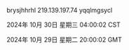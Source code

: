 brysjhhrhl 219.139.197.74 yqqlmgsycl

2024年 10月 30日 星期三 04:00:02 CST

2024年 10月 29日 星期二 20:00:02 GMT
